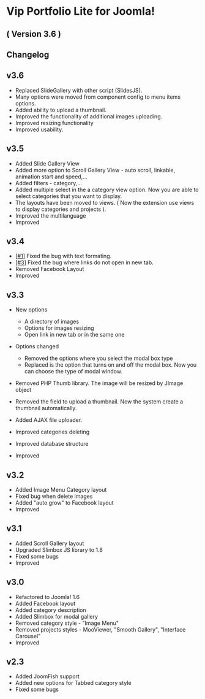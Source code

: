 Vip Portfolio Lite for Joomla! 
==========================
( Version 3.6 )
--------------------------

Changelog
---------

v3.6
----------
* Replaced SlideGallery with other script (SlidesJS).
* Many options were moved from component config to menu items options.
* Added ability to upload a thumbnail.
* Improved the functionality of additional images uploading.
* Improved resizing functionality
* Improved usability.


v3.5
----------
* Added Slide Gallery View
* Added more option to Scroll Gallery View - auto scroll, linkable, animation start and speed,...
* Added filters - category,...
* Added multiple select in the a category view option. Now you are able to select categories that you want to display.
* The layouts have been moved to views. ( Now the extension use views to display categories and projects ).
* Improved the multilanguage
* Improved

v3.4
----------
* [[#1]](https://github.com/ITPrism/VipPortfolio/issues/1 "Description html strip when submit") Fixed the bug with text formating.
* [[#3]](https://github.com/ITPrism/VipPortfolio/issues/3 "bug 'open link' new tab/same tab") Fixed the bug where links do not open in new tab.
* Removed Facebook Layout
* Improved

v3.3
----------

* New options
  - A directory of images
  - Options for images resizing
  - Open link in new tab or in the same one
  
* Options changed
  - Removed the options where you select the modal box type
  - Replaced is the option that turns on and off the modal box. Now you can choose the type of modal window.
  
* Removed PHP Thumb library. The image will be resized by JImage object
* Removed the field to upload a thumbnail. Now the system create a thumbnail automatically.
* Added AJAX file uploader. 
* Improved categories deleting
* Improved database structure
* Improved

v3.2
-----------
* Added Image Menu Category layout
* Fixed bug when delete images
* Added "auto grow" to Facebook layout
* Improved

v3.1
-----------
* Added Scroll Gallery layout
* Upgraded Slimbox JS library to 1.8
* Fixed some bugs
* Improved

v3.0
-----------
* Refactored to Joomla! 1.6
* Added Facebook layout
* Added category description
* Added Slimbox for modal gallery
* Removed category style - "Image Menu"
* Removed projects styles - MooViewer, "Smooth Gallery", "Interface Carousel"
* Improved

v2.3
---------
* Added JoomFish support
* Added new options for Tabbed category style
* Fixed some bugs